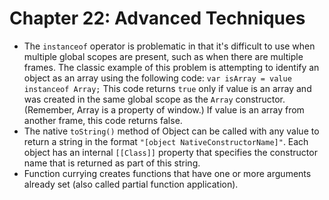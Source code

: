# Chapter 22: Advanced Techniques
* The `instanceof` operator is problematic in that it's difficult to use when multiple global scopes are present, such as when there are multiple frames. The classic example of this problem is attempting to identify an object as an array using the following code: `var isArray = value instanceof Array;` This code returns `true` only if value is an array and was created in the same global scope as the `Array` constructor. (Remember, Array is a property of window.) If value is an array from another frame, this code returns false.
* The native `toString()` method of Object can be called with any value to return a string in the format `"[object NativeConstructorName]"`. Each object has an internal `[[Class]]` property that specifies the constructor name that is returned as part of this string.
* Function currying creates functions that have one or more arguments already set (also called partial function application).

